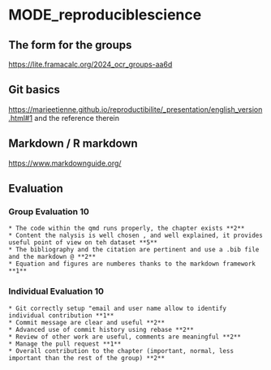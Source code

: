 # MODE_reproduciblescience


## The form for the groups 

https://lite.framacalc.org/2024_ocr_groups-aa6d

## Git basics 

https://marieetienne.github.io/reproductibilite/_presentation/english_version.html#1 and the reference therein


## Markdown / R markdown 

https://www.markdownguide.org/


## Evaluation

### Group Evaluation  **10**
	* The code within the qmd runs properly, the chapter exists **2**
	* Content the nalysis is well chosen , and well explained, it provides useful point of view on teh dataset **5**
	* The bibliography and the citation are pertinent and use a .bib file and the markdown @ **2**
	* Equation and figures are numberes thanks to the markdown framework **1**

### Individual Evaluation  **10**
	* Git correctly setup "email and user name allow to identify individual contribution **1**
	* Commit message are clear and useful **2**
	* Advanced use of commit history using rebase **2**
	* Review of other work are useful, comments are meaningful **2**
	* Manage the pull request **1**
	* Overall contribution to the chapter (important, normal, less important than the rest of the group) **2** 

